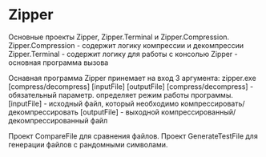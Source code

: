 # Zipper
Основные проекты Zipper, Zipper.Terminal и Zipper.Compression.
Zipper.Compression - содержит логику компрессии и декомпрессии
Zipper.Terminal - содержит логику для работы с консолью
Zipper - основная программа вызова

Оснавная программа Zipper принемает на вход 3 аргумента: zipper.exe [compress/decompress] [inputFile] [outputFile]
[compress/decompress] - обязательный параметр. определяет режим работы программы.
[inputFile] - исходный файл, который необходимо компрессировать/декомпрессировать
[outputFile] - выходной компрессированный/декомпрессированный файл

Проект CompareFile для сравнения файлов.
Проект GenerateTestFile для генерации файлов с рандомными символами. 
